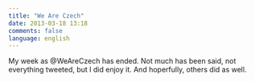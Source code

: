 ```yaml
---
title: "We Are Czech"
date: 2013-03-18 13:18
comments: false
language: english
---
```


My week as @WeAreCzech has ended. Not much has been said, not everything tweeted, but I did enjoy it. And hoperfully, others did as well.

